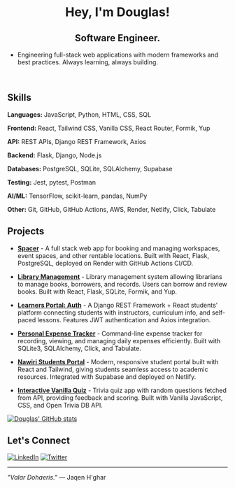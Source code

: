<div id="greetings" align="center">
<h1>
  Hey, I'm Douglas!
</h1>
<h2> Software Engineer. </h2>
</div>

- Engineering full-stack web applications with modern frameworks and best practices. Always learning, always building.
<br>

## Skills

**Languages:** JavaScript, Python, HTML, CSS, SQL

**Frontend:** React, Tailwind CSS, Vanilla CSS, React Router, Formik, Yup

**API:** REST APIs, Django REST Framework, Axios

**Backend:** Flask, Django, Node.js

**Databases:** PostgreSQL, SQLite, SQLAlchemy, Supabase

**Testing:** Jest, pytest, Postman

**AI/ML:** TensorFlow, scikit-learn, pandas, NumPy

**Other:** Git, GitHub, GitHub Actions, AWS, Render, Netlify, Click, Tabulate

## Projects

- [**Spacer**](https://github.com/Valentine101098/Phase-5-Group-6-Spacer) - A full stack web app for booking and managing workspaces, event spaces, and other rentable locations. Built with React, Flask, PostgreSQL, deployed on Render with GitHub Actions CI/CD.

- [**Library Management**](https://github.com/Moringa-SDF-PT10/phase-4-g7-library-management-app) - Library management system allowing librarians to manage books, borrowers, and records. Users can borrow and review books. Built with React, Flask, SQLite, Formik, and Yup.

- [**Learners Portal: Auth**](https://github.com/douglasgatimu/students_portal_DRF_React_JWT) - A Django REST Framework + React students' platform connecting students with instructors, curriculum info, and self-paced lessons. Features JWT authentication and Axios integration.

- [**Personal Expense Tracker**](https://github.com/Moringa-SDF-PT10/expense-tracker-douglas-gatimu) - Command-line expense tracker for recording, viewing, and managing daily expenses efficiently. Built with SQLite3, SQLAlchemy, Click, and Tabulate.

- [**Nawiri Students Portal**](https://github.com/Moringa-SDF-PT10/nawiri-g7) - Modern, responsive student portal built with React and Tailwind, giving students seamless access to academic resources. Integrated with Supabase and deployed on Netlify.

- [**Interactive Vanilla Quiz**](https://github.com/douglasgatimu/trivia-project-vanilla) - Trivia quiz app with random questions fetched from API, providing feedback and scoring. Built with Vanilla JavaScript, CSS, and Open Trivia DB API.

[![Douglas' GitHub stats](https://github-readme-stats.vercel.app/api?username=douglasgatimu)](https://github.com/douglasgatimu/github-readme-stats)

## Let's Connect

[![LinkedIn](https://img.shields.io/badge/LinkedIn-0077B5?style=for-the-badge&logo=linkedin&logoColor=white)](https://www.linkedin.com/in/douglas-gatimu-1966a863/)
[![Twitter](https://img.shields.io/badge/Twitter-1DA1F2?style=for-the-badge&logo=twitter&logoColor=white)](https://twitter.com/douglasgatimu1)

---

*"Valar Dohaeris."* — Jaqen H'ghar
